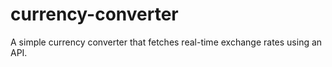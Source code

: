# currency-converter
A simple currency converter that fetches real-time exchange rates using an API.
